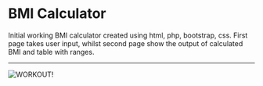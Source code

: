 # BMI Calculator

Initial working BMI calculator created using html, php, bootstrap, css. First page takes user input, whilst second page show the output of calculated BMI and table with ranges.
<hr>

![WORKOUT!](C:\xampp\htdocs\PHP1\Homework\BMI\Images\Screen1.png)

